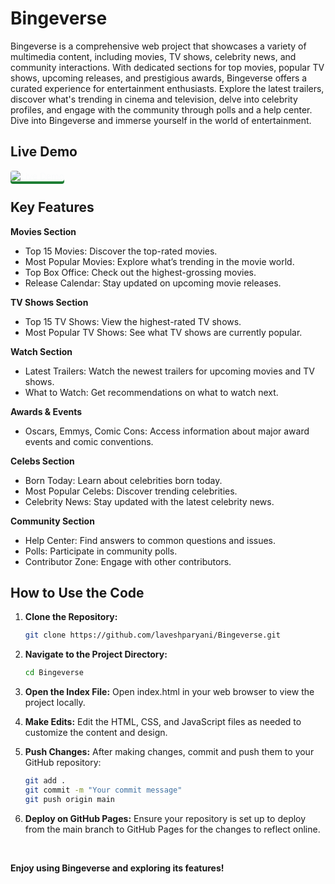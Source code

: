 # Bingeverse

Bingeverse is a comprehensive web project that showcases a variety of multimedia content, including movies, TV shows, celebrity news, and community interactions. With dedicated sections for top movies, popular TV shows, upcoming releases, and prestigious awards, Bingeverse offers a curated experience for entertainment enthusiasts. Explore the latest trailers, discover what's trending in cinema and television, delve into celebrity profiles, and engage with the community through polls and a help center. Dive into Bingeverse and immerse yourself in the world of entertainment.

## Live Demo

<a href="https://laveshparyani.github.io/Bingeverse/" style="text-decoration:none;">
  <img src="https://img.shields.io/badge/Live%20Demo-2dba4e?style=for-the-badge&labelColor=2dba4e&color=2dba4e&logo=none" alt="Live Demo" style="color: #fafbfc; border-radius: 4px; box-shadow: 0 4px #1e7e34; transition: all 0.2s ease-in-out;"/>
</a>

## Key Features

**Movies Section**
- Top 15 Movies: Discover the top-rated movies.
- Most Popular Movies: Explore what’s trending in the movie world.
- Top Box Office: Check out the highest-grossing movies.
- Release Calendar: Stay updated on upcoming movie releases.

**TV Shows Section**
- Top 15 TV Shows: View the highest-rated TV shows.
- Most Popular TV Shows: See what TV shows are currently popular.

**Watch Section**
- Latest Trailers: Watch the newest trailers for upcoming movies and TV shows.
- What to Watch: Get recommendations on what to watch next.

**Awards & Events**
- Oscars, Emmys, Comic Cons: Access information about major award events and comic conventions.

**Celebs Section**
- Born Today: Learn about celebrities born today.
- Most Popular Celebs: Discover trending celebrities.
- Celebrity News: Stay updated with the latest celebrity news.

**Community Section**
- Help Center: Find answers to common questions and issues.
- Polls: Participate in community polls.
- Contributor Zone: Engage with other contributors.

## How to Use the Code

1. **Clone the Repository:**
   ```bash
   git clone https://github.com/laveshparyani/Bingeverse.git

2. **Navigate to the Project Directory:**
   ```bash
   cd Bingeverse

3. **Open the Index File:**
   Open index.html in your web browser to view the project locally.

4. **Make Edits:**
   Edit the HTML, CSS, and JavaScript files as needed to customize the content and design.

5. **Push Changes:**
   After making changes, commit and push them to your GitHub repository:
   ```bash
   git add .
   git commit -m "Your commit message"
   git push origin main

6. **Deploy on GitHub Pages:**
   Ensure your repository is set up to deploy from the main branch to GitHub Pages for the changes to reflect online.

<br>

**Enjoy using Bingeverse and exploring its features!**
